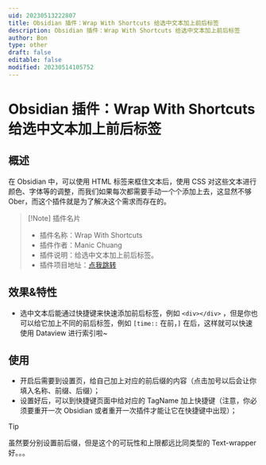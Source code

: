```yaml
---
uid: 20230513222807
title: Obsidian 插件：Wrap With Shortcuts 给选中文本加上前后标签
description: Obsidian 插件：Wrap With Shortcuts 给选中文本加上前后标签
author: Bon
type: other
draft: false
editable: false
modified: 20230514105752
---
```


# Obsidian 插件：Wrap With Shortcuts 给选中文本加上前后标签

## 概述

在 Obsidian 中，可以使用 HTML 标签来框住文本后，使用 CSS 对这些文本进行颜色、字体等的调整，而我们如果每次都需要手动一个个添加上去，这显然不够 Ober，而这个插件就是为了解决这个需求而存在的。

> [!Note] 插件名片
> - 插件名称：Wrap With Shortcuts
> - 插件作者：Manic Chuang
> - 插件说明：给选中文本加上前后标签。
> - 插件项目地址：[点我跳转](https://github.com/manic/obsidian-wrap-with-shortcuts)

## 效果&特性

- 选中文本后能通过快捷键来快速添加前后标签，例如 `<div></div>` ，但是你也可以给它加上不同的前后标签，例如 `[time::` 在前，`]` 在后，这样就可以快速使用 Dataview 进行索引啦~

## 使用

- 开启后需要到设置页，给自己加上对应的前后缀的内容（点击加号以后会让你填入名称、前缀、后缀）；
- 设置好后，可以到快捷键页面中给对应的 TagName 加上快捷键（注意，你必须要重开一次 Obsidian 或者重开一次插件才能让它在快捷键中出现）；

> [!tip]
> 虽然要分别设置前后缀，但是这个的可玩性和上限都远比同类型的 Text-wrapper 好。。。

